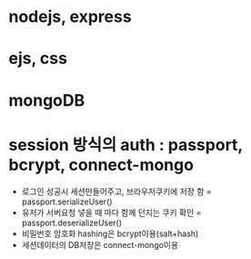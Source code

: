 # nodejs, express

# ejs, css

# mongoDB

# session 방식의 auth : passport, bcrypt, connect-mongo

- 로그인 성공시 세션만들어주고, 브라우저쿠키에 저장 함 = passport.serializeUser()
- 유저가 서버요청 넣을 때 마다 함께 던지는 쿠키 확인 = passport.deserializeUser()
- 비밀번호 암호화 hashing은 bcrypt이용(salt+hash)
- 세션데이터의 DB저장은 connect-mongo이용
